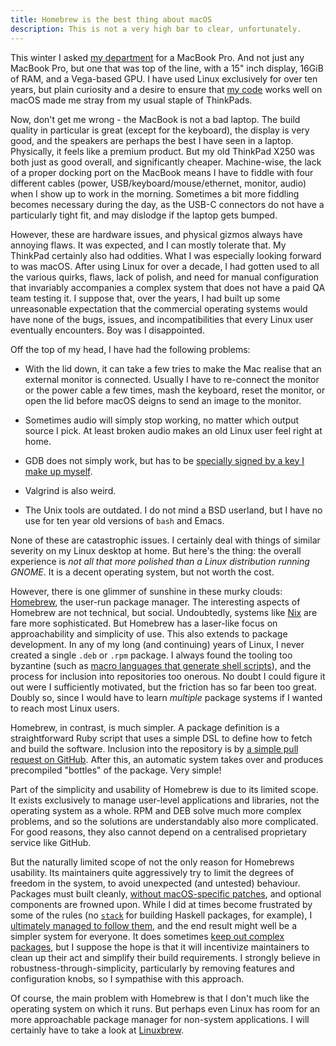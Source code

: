 ```yaml
---
title: Homebrew is the best thing about macOS
description: This is not a very high bar to clear, unfortunately.
---
```


This winter I asked [my department](http://diku.dk) for a MacBook Pro.
And not just any MacBook Pro, but one that was top of the line, with a
15" inch display, 16GiB of RAM, and a Vega-based GPU.  I have used
Linux exclusively for over ten years, but plain curiosity and a desire
to ensure that [my code](https://futhark-lang.org) works well on macOS
made me stray from my usual staple of ThinkPads.

Now, don't get me wrong - the MacBook is not a bad laptop.  The build
quality in particular is great (except for the keyboard), the display
is very good, and the speakers are perhaps the best I have seen in a
laptop.  Physically, it feels like a premium product.  But my old
ThinkPad X250 was both just as good overall, and significantly
cheaper.  Machine-wise, the lack of a proper docking port on the
MacBook means I have to fiddle with four different cables (power,
USB/keyboard/mouse/ethernet, monitor, audio) when I show up to work in
the morning.  Sometimes a bit more fiddling becomes necessary during
the day, as the USB-C connectors do not have a particularly tight fit,
and may dislodge if the laptop gets bumped.

However, these are hardware issues, and physical gizmos always have
annoying flaws.  It was expected, and I can mostly tolerate that.  My
ThinkPad certainly also had oddities.  What I was especially looking
forward to was macOS.  After using Linux for over a decade, I had
gotten used to all the various quirks, flaws, lack of polish, and need
for manual configuration that invariably accompanies a complex system
that does not have a paid QA team testing it.  I suppose that, over
the years, I had built up some unreasonable expectation that the
commercial operating systems would have none of the bugs, issues, and
incompatibilities that every Linux user eventually encounters.  Boy
was I disappointed.

Off the top of my head, I have had the following problems:

* With the lid down, it can take a few tries to make the Mac realise
  that an external monitor is connected.  Usually I have to re-connect
  the monitor or the power cable a few times, mash the keyboard, reset
  the monitor, or open the lid before macOS deigns to send an image to
  the monitor.

* Sometimes audio will simply stop working, no matter which output
  source I pick.  At least broken audio makes an old Linux user feel
  right at home.

* GDB does not simply work, but has to be [specially signed by a key I
  make up
  myself](https://gist.github.com/danisfermi/17d6c0078a2fd4c6ee818c954d2de13c).

* Valgrind is also weird.

* The Unix tools are outdated.  I do not mind a BSD userland, but I
  have no use for ten year old versions of `bash` and Emacs.

None of these are catastrophic issues.  I certainly deal with things
of similar severity on my Linux desktop at home.  But here's the
thing: the overall experience is *not all that more polished than a
Linux distribution running GNOME*.  It is a decent operating system,
but not worth the cost.

However, there is one glimmer of sunshine in these murky clouds:
[Homebrew](http://brew.sh/), the user-run package manager.  The
interesting aspects of Homebrew are not technical, but social.
Undoubtedly, systems like [Nix](https://nixos.org/nix/) are fare more
sophisticated.  But Homebrew has a laser-like focus on approachability
and simplicity of use.  This also extends to package development.  In
any of my long (and continuing) years of Linux, I never created a
single `.deb` or `.rpm` package.  I always found the tooling too
byzantine (such as [macro languages that generate shell
scripts](http://ftp.rpm.org/max-rpm/s1-rpm-build-creating-spec-file.html)),
and the process for inclusion into repositories too onerous.  No doubt
I could figure it out were I sufficiently motivated, but the friction
has so far been too great.  Doubly so, since I would have to learn
*multiple* package systems if I wanted to reach most Linux users.

Homebrew, in contrast, is much simpler.  A package definition is a
straightforward Ruby script that uses a simple DSL to define how to
fetch and build the software.  Inclusion into the repository is by [a
simple pull request on
GitHub](https://github.com/Homebrew/homebrew-core/pull/24138).  After
this, an automatic system takes over and produces precompiled
"bottles" of the package.  Very simple!

Part of the simplicity and usability of Homebrew is due to its limited
scope.  It exists exclusively to manage user-level applications and
libraries, not the operating system as a whole.  RPM and DEB solve
much more complex problems, and so the solutions are understandably
also more complicated.  For good reasons, they also cannot depend on a
centralised proprietary service like GitHub.

But the naturally limited scope of not the only reason for Homebrews
usability.  Its maintainers quite aggressively try to limit the
degrees of freedom in the system, to avoid unexpected (and untested)
behaviour.  Packages must built cleanly, [without macOS-specific
patches](https://github.com/Homebrew/brew/blob/master/docs/Acceptable-Formulae.md),
and optional components are frowned upon.  While I did at times become
frustrated by some of the rules (no [`stack`](http://haskellstack.org)
for building Haskell packages, for example), I [ultimately managed to
follow them](https://github.com/Homebrew/homebrew-core/pull/26574),
and the end result might well be a simpler system for everyone.  It
does sometimes [keep out complex
packages](https://github.com/Homebrew/homebrew-core/pull/29800), but I
suppose the hope is that it will incentivize maintainers to clean up
their act and simplify their build requirements.  I strongly believe
in robustness-through-simplicity, particularly by removing features
and configuration knobs, so I sympathise with this approach.

Of course, the main problem with Homebrew is that I don't much like
the operating system on which it runs.  But perhaps even Linux has
room for an more approachable package manager for non-system
applications.  I will certainly have to take a look at
[Linuxbrew](http://linuxbrew.sh/).
